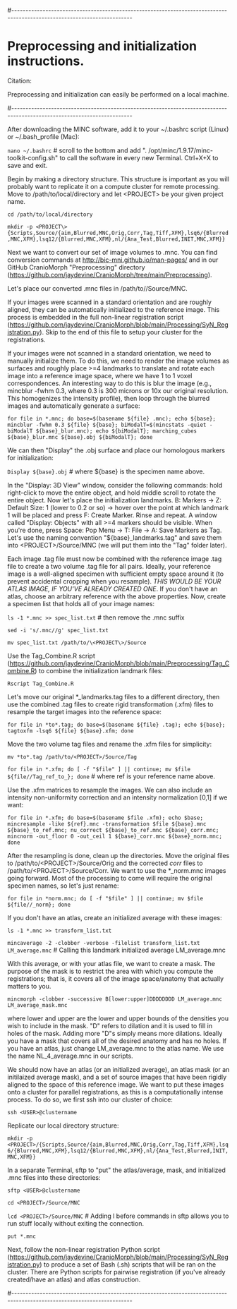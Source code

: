 #------------------------------------------------------------------------------------------------------------------------
# Preprocessing and initialization instructions.

Citation:

Preprocessing and initialization can easily be performed on a local machine.

#------------------------------------------------------------------------------------------------------------------------

After downloading the MINC software, add it to your ~/.bashrc script (Linux) or ~/.bash_profile (Mac):  

`nano ~/.bashrc` # scroll to the bottom and add ". /opt/minc/1.9.17/minc-toolkit-config.sh" to call the software in every new Terminal. Ctrl+X+X to save and exit.

Begin by making a directory structure. This structure is important as you will probably want to replicate it on a 
compute cluster for remote processing. Move to /path/to/local/directory and let \<PROJECT\> be your given project name. 

`cd /path/to/local/directory`  

`mkdir -p <PROJECT\>{Scripts,Source/{aim,Blurred,MNC,Orig,Corr,Tag,Tiff,XFM},lsq6/{Blurred,MNC,XFM},lsq12/{Blurred,MNC,XFM},nl/{Ana_Test,Blurred,INIT,MNC,XFM}}`

Next we want to convert our set of image volumes to .mnc. You can find conversion commands at http://bic-mni.github.io/man-pages/ and in our GitHub CranioMorph "Preprocessing" directory (https://github.com/jaydevine/CranioMorph/tree/main/Preprocessing). 

Let's place our converted .mnc files in /path/to/<PROJECT>/Source/MNC. 
  
If your images were scanned in a standard orientation and are roughly aligned, they can be automatically initialized to the reference image. This process is embedded in the full non-linear registration script (https://github.com/jaydevine/CranioMorph/blob/main/Processing/SyN_Registration.py). Skip to the end of this file to setup your cluster for the registrations.

If your images were not scanned in a standard orientation, we need to manually initialize them. To do this, we need to render the image volumes as surfaces and roughly place >=4 landmarks to translate and rotate each image into a reference image space, where we have 1 to 1 voxel correspondences. An interesting way to do this is blur the image (e.g., mincblur -fwhm 0.3, where 0.3 is 300 microns or 10x our original resolution. This homogenizes the intensity profile), then loop through the blurred images and automatically generate a surface:  

`for file in *.mnc; do base=$(basename ${file} .mnc); echo ${base}; mincblur -fwhm 0.3 ${file} ${base}; biModalT=$(mincstats -quiet -biModalT ${base}_blur.mnc); echo ${biModalT}; marching_cubes ${base}_blur.mnc ${base}.obj ${biModalT}; done`

We can then "Display" the .obj surface and place our homologous markers for initialization:

`Display ${base}.obj` # where ${base} is the specimen name above.

In the "Display: 3D View" window, consider the following commands: hold right-click to move the entire object, and hold middle scroll to rotate the entire object. Now let's place the initialization landmarks. B: Markers -> Z: Default Size: 1 (lower to 0.2 or so) -> hover over the point at which landmark 1 will be placed and press F: Create Marker. Rinse and repeat. A window called "Display: Objects" with all >=4 markers should be visible. When you're done, press Space: Pop Menu -> T: File -> A: Save Markers as Tag. Let's use the naming convention "${base}_landmarks.tag" and save them into \<PROJECT\>/Source/MNC (we will put them into the "Tag" folder later).

Each image .tag file must now be combined with the reference image .tag file to create a two volume .tag file for all pairs. Ideally, your reference image is a well-aligned specimen with sufficient empty space around it (to prevent accidental cropping when you resample). *THIS WOULD BE YOUR ATLAS IMAGE, IF YOU'VE ALREADY CREATED ONE*. If you don't have an atlas, choose an arbitrary reference with the above properties. Now, create a specimen list that holds all of your image names:

`ls -1 *.mnc >> spec_list.txt` # then remove the .mnc suffix  

`sed -i 's/.mnc//g' spec_list.txt`  

`mv spec_list.txt /path/to/\<PROJECT\>/Source`  

Use the Tag_Combine.R script (https://github.com/jaydevine/CranioMorph/blob/main/Preprocessing/Tag_Combine.R) to combine the initialization landmark files:

`Rscript Tag_Combine.R`  

Let's move our original *_landmarks.tag files to a different directory, then use the combined .tag files to create rigid transformation (.xfm) files to resample the target images into the reference space: 

`for file in *to*.tag; do base=$(basename ${file} .tag); echo ${base}; tagtoxfm -lsq6 ${file} ${base}.xfm; done`  

Move the two volume tag files and rename the .xfm files for simplicity:

`mv *to*.tag /path/to/<PROJECT>/Source/Tag`  

`for file in *.xfm; do [ -f "$file" ] || continue; mv $file ${file//Tag_ref_to_}; done` # where ref is your reference name above. 

Use the .xfm matrices to resample the images. We can also include an intensity non-uniformity correction and an intensity normalization [0,1] if we want:  

`for file in *.xfm; do base=$(basename $file .xfm); echo $base; mincresample -like ${ref}.mnc -transformation $file ${base}.mnc ${base}_to_ref.mnc; nu_correct ${base}_to_ref.mnc ${base}_corr.mnc; mincnorm -out_floor 0 -out_ceil 1 ${base}_corr.mnc ${base}_norm.mnc; done`  

After the resampling is done, clean up the directories. Move the original files to /path/to/\<PROJECT\>/Source/Orig and the corrected *corr* files to /path/to/\<PROJECT\>/Source/Corr. We want to use the *_norm.mnc images going forward. Most of the processing to come will require the original specimen names, so let's just rename:

`for file in *norm.mnc; do [ -f "$file" ] || continue; mv $file ${file//_norm}; done`  

If you don't have an atlas, create an initialized average with these images:

`ls -1 *.mnc >> transform_list.txt`  

`mincaverage -2 -clobber -verbose -filelist transform_list.txt LM_average.mnc` # Calling this landmark initialized average LM_average.mnc 

With this average, or with your atlas file, we want to create a mask. The purpose of the mask is to restrict the area with which you compute the registrations; that is, it covers all of the image space/anatomy that actually matters to you. 

`mincmorph -clobber -successive B[lower:upper]DDDDDDDD LM_average.mnc LM_average_mask.mnc`  

where lower and upper are the lower and upper bounds of the densities you wish to include in the mask. "D" refers to dilation and it is used to fill in holes of the mask. Adding more "D"s simply means more dilations. Ideally you have a mask that covers all of the desired anatomy and has no holes. If you have an atlas, just change LM_average.mnc to the atlas name. We use the name NL_4_average.mnc in our scripts.  

We should now have an atlas (or an initialized average), an atlas mask (or an initilaized average mask), and a set of source images that have been rigidly aligned to the space of this reference image. We want to put these images onto a cluster for parallel registrations, as this is a computationally intense process. To do so, we first ssh into our cluster of choice:

`ssh <USER>@clustername`  

Replicate our local directory structure:

`mkdir -p <PROJECT>/{Scripts,Source/{aim,Blurred,MNC,Orig,Corr,Tag,Tiff,XFM},lsq6/{Blurred,MNC,XFM},lsq12/{Blurred,MNC,XFM},nl/{Ana_Test,Blurred,INIT,MNC,XFM}}`  

In a separate Terminal, sftp to "put" the atlas/average, mask, and initialized .mnc files into these directories:

`sftp <USER>@clustername`  

`cd <PROJECT>/Source/MNC`

`lcd <PROJECT>/Source/MNC`  # Adding l before commands in sftp allows you to run stuff locally without exiting the connection.

`put *.mnc`  

Next, follow the non-linear registration Python script (https://github.com/jaydevine/CranioMorph/blob/main/Processing/SyN_Registration.py) to produce a set of Bash (.sh) scripts that will be ran on the cluster. There are Python scripts for pairwise registration (if you've already created/have an atlas) and atlas construction. 

#------------------------------------------------------------------------------------------------------------------------
